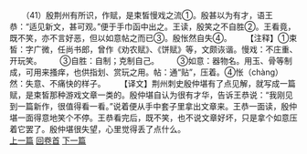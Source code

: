 　　（41）殷荆州有所识，作赋，是束皙慢戏之流①。殷甚以为有才，语王恭：“适见新文，甚可观。”便于手巾函中出之。王读，殷笑之不自胜②。王看竟，既不笑，亦不言好恶，但以如意帖之而已③。殷怅然自失④。
　　【注释】①束皙：字广微，任尚书郎，曾作《劝农赋》、《饼赋》等，文颇诙谐。慢戏：不庄重、开玩笑。
　　③自胜：自制；克制自己。
　　③如意：器物名。用玉、骨等制成，可用来搔痒，也供指划、赏玩之用。帖：通“贴”，压着。④怅（chàng）然：失意、不痛快的样子。
　　【译文】荆州刺史殷仲堪有了点见解，就写成一篇赋，是束皙那种游戏文章一类的。殷仲堪自认为很有才华，告诉王恭说：“我刚见到一篇新作，很值得看一看。”说着便从手中套子里拿出文章来。王恭一面读，殷仲堪一面得意地笑个不停。王恭看完后，既不笑，也不说文章好坏，只是拿个如意压着它罢了。殷仲堪很失望，心里觉得丢了点什么。
<br>[上一篇](06_40) [回卷首](06_00) [下一篇](06_42)

